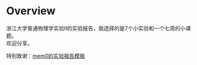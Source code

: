 # Overview

浙江大学普通物理学实验Ⅱ的实验报告，我选择的是7个小实验和一个七周的小课题。  
欢迎分享。

特别致谢：[mem0的实验报告模板](https://github.com/memset0/ZJU-Project-Report-Template)